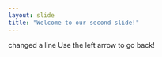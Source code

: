 ```yaml
---
layout: slide
title: "Welcome to our second slide!"
---
```

changed a line
Use the left arrow to go back!
